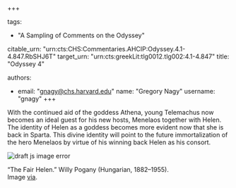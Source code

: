 +++

tags:
- "A Sampling of Comments on the Odyssey"

citable_urn: "urn:cts:CHS:Commentaries.AHCIP:Odyssey.4.1-4.847.RbSHJ6T"
target_urn: "urn:cts:greekLit:tlg0012.tlg002:4.1-4.847"
title: "Odyssey 4"

authors:
- email: "gnagy@chs.harvard.edu"
  name: "Gregory Nagy"
  username: "gnagy"
+++

<p>With the continued aid of the goddess Athena, young Telemachus now becomes an ideal guest for his new hosts, Menelaos together with Helen. The identity of Helen as a goddess becomes more evident now that she is back in Sparta. This divine identity will point to the future immortalization of the hero Menelaos by virtue of his winning back Helen as his consort.</p><p></p><span><img src="https://classical-inquiries.chs.harvard.edu/wp-content/uploads/2017/04/6482735053_1b879326ab_o.jpg" alt="draft js image error"/></span><p>“The Fair Helen.” Willy Pogany (Hungarian, 1882–1955).<br/>Image <a href="https://www.flickr.com/photos/odisea2008/6482735053/">via</a>.</p>